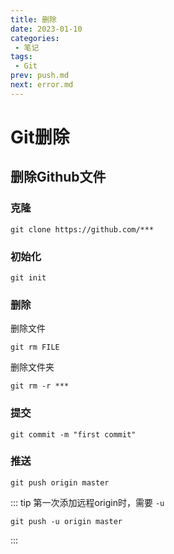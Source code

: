 ```yaml
---
title: 删除
date: 2023-01-10
categories:
 - 笔记
tags:
 - Git
prev: push.md
next: error.md
---
```


# Git删除

## 删除Github文件

### 克隆
```git
git clone https://github.com/***
```

### 初始化
```git
git init
```

### 删除
删除文件
```git
git rm FILE
```

删除文件夹
```git
git rm -r ***
```

### 提交
```git
git commit -m "first commit"
```

### 推送
```git
git push origin master
```

::: tip
第一次添加远程origin时，需要 `-u`
```
git push -u origin master
```
:::

